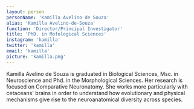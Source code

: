 ```yaml
---
layout: person
personName: 'Kamilla Avelino de Souza'
alias: 'Kamilla Avelino-de-Souza'
function: 'Director/Principal Investigator'
title: 'PhD. in Mofological Sciences'
instagram: 'kamilla'
twitter: 'kamilla'
email: 'kamilla'
picture: 'kamilla.png'
---
```


Kamilla Avelino de Souza is graduated in Biological Sciences, Msc. in Neuroscience and Phd. in the Morphological Sciences. Her research is focused on Comparative Neuronatomy. She works more particularly with cetaceans' brains in order to understand how evolutionary and physical mechanisms give rise to the neuroanatomical diversity across species.